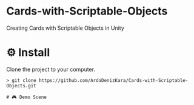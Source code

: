 # Cards-with-Scriptable-Objects
Creating Cards with Scriptable Objects in Unity
# ⚙️ Install

Clone the project to your computer.
```
> git clone https://github.com/ArdaDenizKara/Cards-with-Scriptable-Objects.git

# 🎮 Demo Scene

